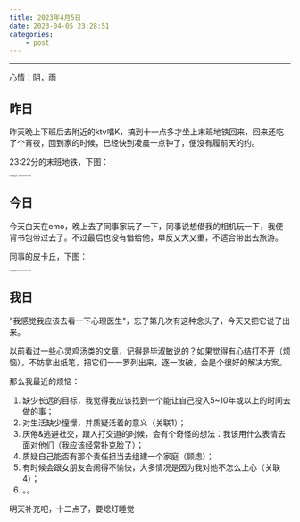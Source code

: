 ```yaml
---
title: 2023年4月5日
date: 2023-04-05 23:28:51
categories:
    - post
---
```


------

心情：阴，雨

## 昨日

昨天晚上下班后去附近的ktv唱K，搞到十一点多才坐上末班地铁回来，回来还吃了个宵夜，回到家的时候，已经快到凌晨一点钟了，便没有履前天的约。

23:22分的末班地铁，下图：

<img src="https://raw.githubusercontent.com/czp1623-g/PicBed/pic/img/%E5%BE%AE%E4%BF%A1%E5%9B%BE%E7%89%87_20230405233241.jpg" alt="微信图片_20230405233241" style="zoom:20%;" />



## 今日

今天白天在emo，晚上去了同事家玩了一下，同事说想借我的相机玩一下，我便背书包带过去了。不过最后也没有借给他，单反又大又重，不适合带出去旅游。

同事的皮卡丘，下图：

<img src="https://raw.githubusercontent.com/czp1623-g/PicBed/pic/img/%E5%BE%AE%E4%BF%A1%E5%9B%BE%E7%89%87_20230405233150.jpg" alt="微信图片_20230405233150" style="zoom: 20%;" />



## 我日

"我感觉我应该去看一下心理医生"，忘了第几次有这种念头了，今天又把它说了出来。

以前看过一些心灵鸡汤类的文章，记得是毕淑敏说的？如果觉得有心结打不开（烦恼），不妨拿出纸笔，把它们一一罗列出来，逐一攻破，会是个很好的解决方案。

那么我最近的烦恼：

1. 缺少长远的目标，我觉得我应该找到一个能让自己投入5~10年或以上的时间去做的事；
2. 对生活缺少憧憬，并质疑活着的意义（关联1）；
3. 厌倦&逃避社交，跟人打交道的时候，会有个奇怪的想法：我该用什么表情去面对他们（我应该经常扑克脸了）；
4. 质疑自己能否有那个责任担当去组建一个家庭（顾虑）；
5. 有时候会跟女朋友会闹得不愉快，大多情况是因为我对她不怎么上心（关联4）；
6. 。。

明天补充吧，十二点了，要熄灯睡觉
